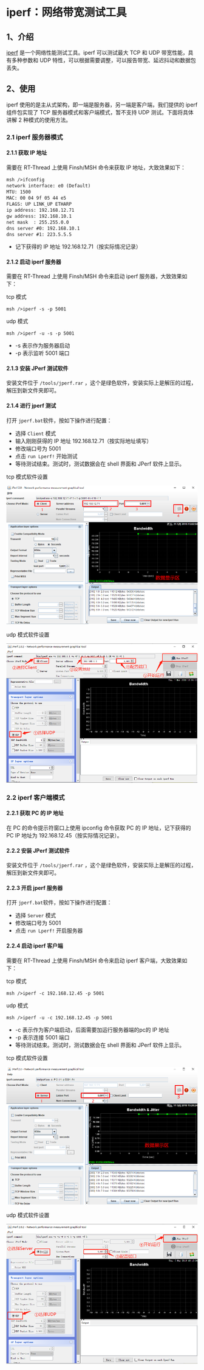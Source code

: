 # iperf：网络带宽测试工具 

## 1、介绍

[iperf](https://baike.baidu.com/item/iperf) 是一个网络性能测试工具。iperf 可以测试最大 TCP 和 UDP 带宽性能，具有多种参数和 UDP 特性，可以根据需要调整，可以报告带宽、延迟抖动和数据包丢失。 

## 2、使用

iperf 使用的是主从式架构，即一端是服务器，另一端是客户端，我们提供的 iperf 组件包实现了 TCP 服务器模式和客户端模式，暂不支持 UDP 测试。下面将具体讲解 2 种模式的使用方法。

### 2.1 iperf 服务器模式

#### 2.1.1 获取 IP 地址

需要在 RT-Thread 上使用 Finsh/MSH 命令来获取 IP 地址，大致效果如下：

```
msh />ifconfig
network interface: e0 (Default)
MTU: 1500
MAC: 00 04 9f 05 44 e5 
FLAGS: UP LINK_UP ETHARP
ip address: 192.168.12.71
gw address: 192.168.10.1
net mask  : 255.255.0.0
dns server #0: 192.168.10.1
dns server #1: 223.5.5.5
```

- 记下获得的 IP 地址 192.168.12.71（按实际情况记录）

#### 2.1.2 启动 iperf 服务器 

需要在 RT-Thread 上使用 Finsh/MSH 命令来启动 iperf 服务器，大致效果如下： 

tcp 模式

```
msh />iperf -s -p 5001
```

udp 模式

```
msh />iperf -u -s -p 5001
```

- -s 表示作为服务器启动
- -p 表示监听 5001 端口

#### 2.1.3 安装 JPerf 测试软件

安装文件位于 `/tools/jperf.rar` ，这个是绿色软件，安装实际上是解压的过程，解压到新文件夹即可。 

#### 2.1.4 进行 jperf 测试

打开 `jperf.bat`软件，按如下操作进行配置： 

- 选择 `Client` 模式
- 输入刚刚获得的 IP 地址 192.168.12.71（按实际地址填写）
- 修改端口号为 5001
- 点击 `run Lperf!` 开始测试 
- 等待测试结束。测试时，测试数据会在 shell 界面和 JPerf 软件上显示。

tcp 模式软件设置

![iperfs](../images/iperfs.png)

udp 模式软件设置

![iperfs-udp](../images/iperfs-udp.png)

### 2.2 iperf 客户端模式

#### 2.2.1 获取 PC 的 IP 地址

在 PC 的命令提示符窗口上使用 ipconfig 命令获取 PC 的 IP 地址，记下获得的 PC IP 地址为 192.168.12.45（按实际情况记录）。

#### 2.2.2 安装 JPerf 测试软件

安装文件位于 `/tools/jperf.rar` ，这个是绿色软件，安装实际上是解压的过程，解压到新文件夹即可。 

#### 2.2.3 开启 jperf 服务器

打开 `jperf.bat`软件，按如下操作进行配置： 

- 选择 `Server` 模式
- 修改端口号为 5001
- 点击 `run Lperf!` 开启服务器

#### 2.2.4 启动 iperf 客户端

需要在 RT-Thread 上使用 Finsh/MSH 命令来启动 iperf 客户端，大致效果如下： 

tcp 模式

```
msh />iperf -c 192.168.12.45 -p 5001
```

udp 模式

```
msh />iperf -u -c 192.168.12.45 -p 5001
```

- -c 表示作为客户端启动，后面需要加运行服务器端的pc的 IP 地址
- -p 表示连接 5001 端口
- 等待测试结束。测试时，测试数据会在 shell 界面和 JPerf 软件上显示。

tcp 模式软件设置

![iperfc](../images/iperfc.png)

udp 模式软件设置

![iperfc-udp](../images/iperfc-udp.png)
